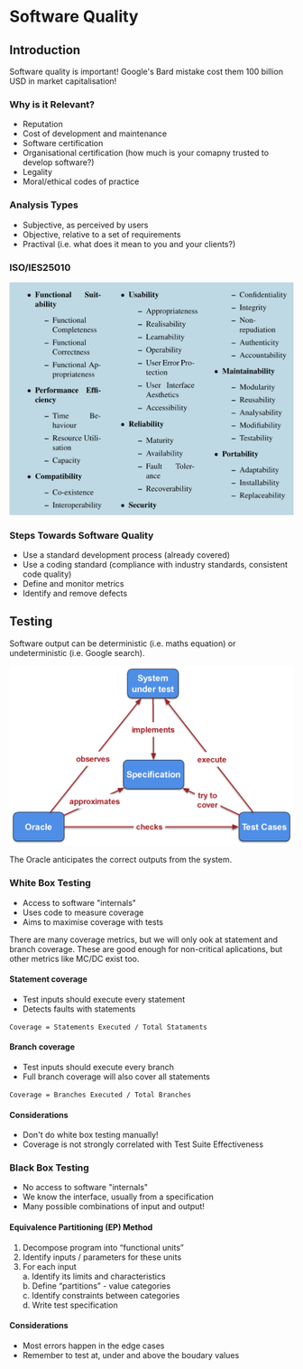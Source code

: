 # Software Quality

## Introduction

Software quality is important! Google's Bard mistake cost them 100 billion USD in market capitalisation!

### Why is it Relevant?

* Reputation
* Cost of development and maintenance
* Software certification
* Organisational certification (how much is your comapny trusted to develop software?)
* Legality
* Moral/ethical codes of practice

### Analysis Types

* Subjective, as perceived by users
* Objective, relative to a set of requirements
* Practival (i.e. what does it mean to you and your clients?)

### ISO/IES25010

![](resources/software_quality/ISO.png)

### Steps Towards Software Quality

* Use a standard development process (already covered)
* Use a coding standard (compliance with industry standards, consistent code quality)
* Define and monitor metrics
* Identify and remove defects

## Testing

Software output can be deterministic (i.e. maths equation) or undeterministic (i.e. Google search). 

![](resources/software_quality/testing_process.png)

The Oracle anticipates the correct outputs from the system. 

### White Box Testing

* Access to software "internals"
* Uses code to measure coverage
* Aims to maximise coverage with tests

There are many coverage metrics, but we will only ook at statement and branch coverage. These are good enough for non-critical aplications, but other metrics like MC/DC exist too. 

#### Statement coverage

* Test inputs should execute every statement
* Detects faults with statements

`Coverage = Statements Executed / Total Stataments`

#### Branch coverage

* Test inputs should execute every branch
* Full branch coverage will also cover all statements

`Coverage = Branches Executed / Total Branches`

#### Considerations

* Don't do white box testing manually!
* Coverage is not strongly correlated with Test Suite Effectiveness

### Black Box Testing

* No access to software "internals"
* We know the interface, usually from a specification
* Many possible combinations of input and output!

#### Equivalence Partitioning (EP) Method

1. Decompose program into “functional units”
2. Identify inputs / parameters for these units
3. For each input  
    a. Identify its limits and characteristics  
    b. Define “partitions” - value categories  
    c. Identify constraints between categories  
    d. Write test specification  

#### Considerations

* Most errors happen in the edge cases
* Remember to test at, under and above the boudary values